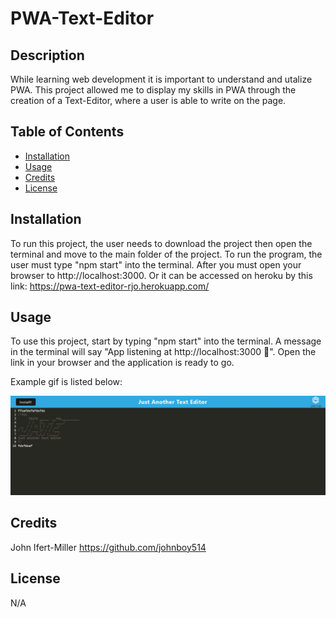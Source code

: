# PWA-Text-Editor

## Description

While learning web development it is important to understand and utalize PWA.
This project allowed me to display my skills in PWA through the creation of a Text-Editor, where
a user is able to write on the page.

## Table of Contents

- [Installation](#installation)
- [Usage](#usage)
- [Credits](#credits)
- [License](#license)

## Installation

To run this project, the user needs to download the project then open the terminal and move to the main folder of the project. To run the program, the user must type "npm start" into the terminal. After you must open your browser to
http://localhost:3000. Or it can be accessed on heroku by this link: https://pwa-text-editor-rjo.herokuapp.com/

## Usage

To use this project, start by typing "npm start" into the terminal. A message in the terminal will say "App listening at http://localhost:3000 🚀". Open the link in your browser and the application is ready to go.

Example gif is listed below:

![Example](/client/src/images/example.jpg)

## Credits

John Ifert-Miller https://github.com/johnboy514

## License

N/A